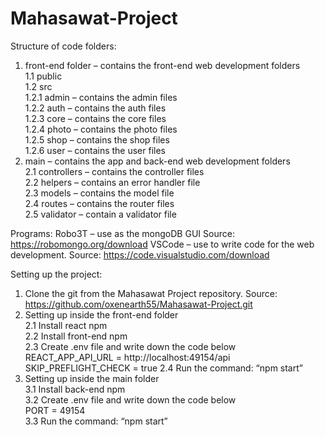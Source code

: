 # Mahasawat-Project

Structure of code folders:
1. front-end folder – contains the front-end web development folders<br/>
		1.1 public<br/>
		1.2 src<br/>
			1.2.1 admin – contains the admin files<br/>
			1.2.2 auth – contains the auth files<br/>
			1.2.3 core – contains the core files<br/>
			1.2.4 photo – contains the photo files<br/>
			1.2.5 shop – contains the shop files<br/>
			1.2.6 user – contains the user files<br/>
2. main – contains the app and back-end web development folders<br/>
	2.1 controllers – contains the controller files<br/>
	2.2 helpers – contains an error handler file<br/>
	2.3 models – contains the model file<br/>
	2.4 routes – contains the router files<br/>
	2.5 validator – contain a validator file<br/>

Programs:
	Robo3T – use as the mongoDB GUI
Source: https://robomongo.org/download
	VSCode – use to write code for the web development.
Source: https://code.visualstudio.com/download

Setting up the project:
1. Clone the git from the Mahasawat Project repository.
Source: https://github.com/oxenearth55/Mahasawat-Project.git
2. Setting up inside the front-end folder<br/>
		2.1 Install react npm<br/>
		2.2 Install front-end npm<br/>
		2.3 Create .env file and write down the code below<br/>
REACT_APP_API_URL = http://localhost:49154/api 
SKIP_PREFLIGHT_CHECK = true
	2.4 Run the command: “npm start”<br/>
3. Setting up inside the main folder<br/>
		3.1 Install back-end npm<br/>
		3.2 Create .env file and write down the code below<br/>
PORT = 49154<br/>
		3.3 Run the command: “npm start”<br/>
